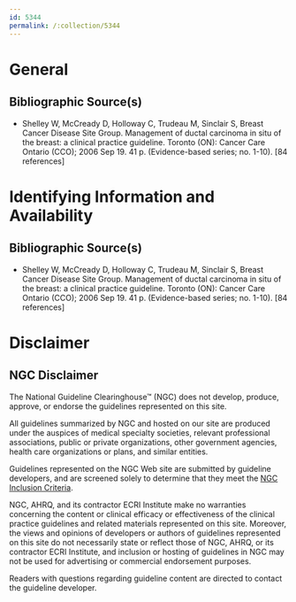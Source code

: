```yaml
---
id: 5344
permalink: /:collection/5344
---
```


# General

## Bibliographic Source(s)

- Shelley W, McCready D, Holloway C, Trudeau M, Sinclair S, Breast Cancer Disease Site Group. Management of ductal carcinoma in situ of the breast: a clinical practice guideline. Toronto (ON): Cancer Care Ontario (CCO); 2006 Sep 19. 41 p. (Evidence-based series; no. 1-10). [84 references]

# Identifying Information and Availability

## Bibliographic Source(s)

- Shelley W, McCready D, Holloway C, Trudeau M, Sinclair S, Breast Cancer Disease Site Group. Management of ductal carcinoma in situ of the breast: a clinical practice guideline. Toronto (ON): Cancer Care Ontario (CCO); 2006 Sep 19. 41 p. (Evidence-based series; no. 1-10). [84 references]

# Disclaimer

## NGC Disclaimer

The National Guideline Clearinghouse™ (NGC) does not develop, produce, approve, or endorse the guidelines represented on this site.

All guidelines summarized by NGC and hosted on our site are produced under the auspices of medical specialty societies, relevant professional associations, public or private organizations, other government agencies, health care organizations or plans, and similar entities.

Guidelines represented on the NGC Web site are submitted by guideline developers, and are screened solely to determine that they meet the [NGC Inclusion Criteria](/help-and-about/summaries/inclusion-criteria).

NGC, AHRQ, and its contractor ECRI Institute make no warranties concerning the content or clinical efficacy or effectiveness of the clinical practice guidelines and related materials represented on this site. Moreover, the views and opinions of developers or authors of guidelines represented on this site do not necessarily state or reflect those of NGC, AHRQ, or its contractor ECRI Institute, and inclusion or hosting of guidelines in NGC may not be used for advertising or commercial endorsement purposes.

Readers with questions regarding guideline content are directed to contact the guideline developer.

